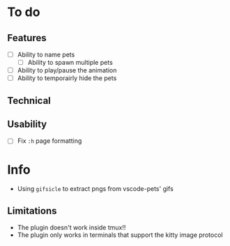 # To do
## Features
- [ ] Ability to name pets
    - [ ] Ability to spawn multiple pets
- [ ] Ability to play/pause the animation
- [ ] Ability to temporairly hide the pets

## Technical

## Usability
- [ ] Fix `:h` page formatting

# Info
- Using `gifsicle` to extract pngs from vscode-pets' gifs

## Limitations
- The plugin doesn't work inside tmux!!
- The plugin only works in terminals that support the kitty image protocol
